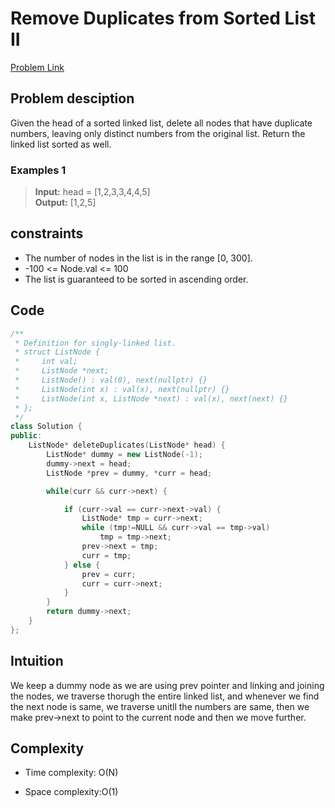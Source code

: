 # Remove Duplicates from Sorted List II
[Problem Link](https://leetcode.com/problems/remove-duplicates-from-sorted-list-ii/)

## Problem desciption 
Given the head of a sorted linked list, delete all nodes that have duplicate numbers, leaving only distinct numbers from the original list. Return the linked list sorted as well.


### Examples 1
>**Input:** head = [1,2,3,3,4,4,5]<br>
>**Output:** [1,2,5]<br>

## constraints
* The number of nodes in the list is in the range [0, 300].
* -100 <= Node.val <= 100
* The list is guaranteed to be sorted in ascending order.

## Code
```cpp
/**
 * Definition for singly-linked list.
 * struct ListNode {
 *     int val;
 *     ListNode *next;
 *     ListNode() : val(0), next(nullptr) {}
 *     ListNode(int x) : val(x), next(nullptr) {}
 *     ListNode(int x, ListNode *next) : val(x), next(next) {}
 * };
 */
class Solution {
public:
    ListNode* deleteDuplicates(ListNode* head) {
        ListNode* dummy = new ListNode(-1);
        dummy->next = head;
        ListNode *prev = dummy, *curr = head;

        while(curr && curr->next) {

            if (curr->val == curr->next->val) {
                ListNode* tmp = curr->next;
                while (tmp!=NULL && curr->val == tmp->val)
                    tmp = tmp->next;
                prev->next = tmp;
                curr = tmp;
            } else {
                prev = curr;
                curr = curr->next;
            }
        }
        return dummy->next;
    }
};

```

## Intuition
We keep a dummy node as we are using prev pointer and linking and joining the nodes, we traverse thorugh the entire linked list, and whenever we find the next node is same, we traverse unitll the numbers are same, then we make prev->next to point to the current node and then we move further. 


## Complexity
- Time complexity: O(N)


- Space complexity:O(1)

